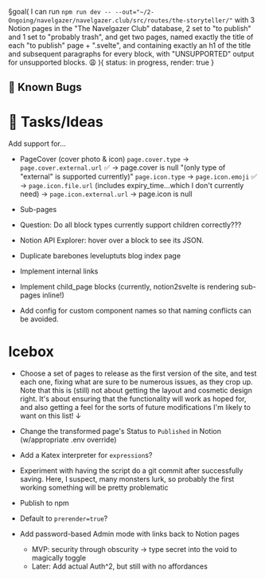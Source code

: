 §goal(
I can run `npm run dev -- --out="~/2-Ongoing/navelgazer/navelgazer.club/src/routes/the-storyteller/"` with 3 Notion pages in the "The Navelgazer Club" database, 2 set to "to publish" and 1 set to "probably trash", and get two pages, named exactly the title of each "to publish" page + ".svelte", and containing exactly an h1 of the title and subsequent paragraphs for every block, with "UNSUPPORTED" output for unsupported blocks. 😩
){
status: in progress, render: true
}

## 🐞 Known Bugs

# 🐝 Tasks/Ideas

Add support for…

- PageCover (cover photo & icon)
  `page.cover.type` → `page.cover.external.url` ✅
  → page.cover is null
  "(only type of "external" is supported currently)"
  `page.icon.type` → `page.icon.emoji` ✅
  → `page.icon.file.url` (includes expiry_time…which I don't currently need)
  → `page.icon.external.url`
  → page.icon is null

- Sub-pages

- Question: Do all block types currently support children correctly???
- Notion API Explorer: hover over a block to see its JSON.
- Duplicate barebones leveluptuts blog index page
- Implement internal links
- Implement child_page blocks (currently, notion2svelte is rendering sub-pages inline!)
- Add config for custom component names so that naming conflicts can be avoided.

# Icebox

- Choose a set of pages to release as the first version of the site, and test each one, fixing what are sure to be numerous issues, as they crop up. Note that this is (still) not about getting the layout and cosmetic design right. It's about ensuring that the functionality will work as hoped for, and also getting a feel for the sorts of future modifications I'm likely to want on this list! ↓

- Change the transformed page's Status to `Published` in Notion (w/appropriate .env override)
- Add a Katex interpreter for `expression`s?
- Experiment with having the script do a git commit after successfully saving. Here, I suspect, many monsters lurk, so probably the first working something will be pretty problematic
- Publish to npm
- Default to `prerender=true`?
- Add password-based Admin mode with links back to Notion pages
  - MVP: security through obscurity -> type secret into the void to magically toggle
  - Later: Add actual Auth^2, but still with no affordances
